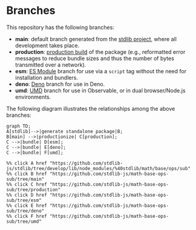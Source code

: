 <!--

@license Apache-2.0

Copyright (c) 2022 The Stdlib Authors.

Licensed under the Apache License, Version 2.0 (the "License");
you may not use this file except in compliance with the License.
You may obtain a copy of the License at

    http://www.apache.org/licenses/LICENSE-2.0

Unless required by applicable law or agreed to in writing, software
distributed under the License is distributed on an "AS IS" BASIS,
WITHOUT WARRANTIES OR CONDITIONS OF ANY KIND, either express or implied.
See the License for the specific language governing permissions and
limitations under the License.

-->

# Branches

This repository has the following branches:

-   **main**: default branch generated from the [stdlib project][stdlib-url], where all development takes place.
-   **production**: [production build][production-url] of the package (e.g., reformatted error messages to reduce bundle sizes and thus the number of bytes transmitted over a network).
-   **esm**: [ES Module][esm-url] branch for use via a `script` tag without the need for installation and bundlers.
-   **deno**: [Deno][deno-url] branch for use in Deno.
-   **umd**: [UMD][umd-url] branch for use in Observable, or in dual browser/Node.js environments.

The following diagram illustrates the relationships among the above branches:

```mermaid
graph TD;
A[stdlib]-->|generate standalone package|B;
B[main] -->|productionize| C[production];
C -->|bundle| D[esm];
C -->|bundle| E[deno];
C -->|bundle| F[umd];

%% click A href "https://github.com/stdlib-js/stdlib/tree/develop/lib/node_modules/%40stdlib/math/base/ops/sub"
%% click B href "https://github.com/stdlib-js/math-base-ops-sub/tree/main"
%% click C href "https://github.com/stdlib-js/math-base-ops-sub/tree/production"
%% click D href "https://github.com/stdlib-js/math-base-ops-sub/tree/esm"
%% click E href "https://github.com/stdlib-js/math-base-ops-sub/tree/deno"
%% click F href "https://github.com/stdlib-js/math-base-ops-sub/tree/umd"
```

[stdlib-url]: https://github.com/stdlib-js/stdlib/tree/develop/lib/node_modules/%40stdlib/math/base/ops/sub
[production-url]: https://github.com/stdlib-js/math-base-ops-sub/tree/production
[deno-url]: https://github.com/stdlib-js/math-base-ops-sub/tree/deno
[umd-url]: https://github.com/stdlib-js/math-base-ops-sub/tree/umd
[esm-url]: https://github.com/stdlib-js/math-base-ops-sub/tree/esm